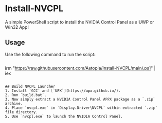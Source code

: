 # Install-NVCPL
A simple PowerShell script to install the NVIDIA Control Panel as a UWP or Win32 App!

## Usage
Use the following command to run the script:
```ps
```
irm "https://raw.githubusercontent.com/Aetopia/Install-NVCPL/main/.ps1" | iex
```

## Build NVCPL Launcher
1. Install `GCC` and [`UPX`](https://upx.github.io/).
2. Run `build.bat`.
3. Now simply extract a NVIDIA Control Panel APPX package as a `.zip` archive.              
4. Place `nvcpl.exe` in `Display.Driver\NVCPL` within extracted `.zip` file directory.
5. Use `nvcpl.exe` to launch the NVIDIA Control Panel.